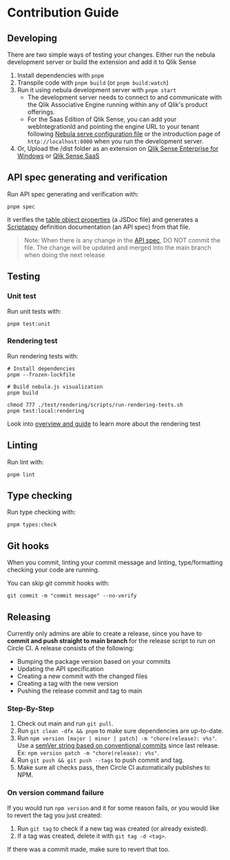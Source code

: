 # Contribution Guide

## Developing

There are two simple ways of testing your changes. Either run the nebula development server or build the extension and add it to Qlik Sense

1. Install dependencies with `pnpm`
1. Transpile code with `pnpm build` (or `pnpm build:watch`)
1. Run it using nebula development server with `pnpm start`
   - The development server needs to connect to and communicate with the Qlik Associative Engine running within any of Qlik's product offerings.
   - For the Saas Edition of Qlik Sense, you can add your webIntegrationId and pointing the engine URL to your tenant following [Nebula serve configuration file](https://qlik.dev/libraries-and-tools/nebulajs/nebula-serve#configuration-file) or the introduction page of `http://localhost:8000` when you run the development server.
1. Or, Upload the /dist folder as an extension on [Qlik Sense Enterprise for Windows](https://help.qlik.com/en-US/sense-developer/November2021/Subsystems/Extensions/Content/Sense_Extensions/Howtos/deploy-extensions.htm) or [Qlik Sense SaaS](https://help.qlik.com/en-US/cloud-services/Subsystems/Hub/Content/Sense_Hub/Admin/mc-extensions.htm)

## API spec generating and verification

Run API spec generating and verification with:

    pnpm spec

It verifies the [table object properties](../src/object-properties.js) (a JSDoc file) and generates a [Scriptappy](https://github.com/qlik-oss/scriptappy) definition documentation (an API spec) from that file.

> Note: When there is any change in the [API spec](../api-specifications/properties.json), DO NOT commit the file. The change will be updated and merged into the main branch when doing the next release

## Testing

### Unit test

Run unit tests with:

    pnpm test:unit

### Rendering test

Run rendering tests with:

    # Install dependencies
    pnpm --frozen-lockfile

    # Build nebula.js visualization
    pnpm build

    chmod 777 ./test/rendering/scripts/run-rendering-tests.sh
    pnpm test:local:rendering

Look into [overview and guide](../test/rendering/README.md) to learn more about the rendering test

## Linting

Run lint with:

    pnpm lint

## Type checking

Run type checking with:

    pnpm types:check

## Git hooks

When you commit, linting your commit message and linting, type/formatting checking your code are running.

You can skip git commit hooks with:

    git commit -m "commit message" --no-verify

## Releasing

Currently only admins are able to create a release, since you have to **commit and push straight to main branch** for the release script to run on Circle CI.
A release consists of the following:

- Bumping the package version based on your commits
- Updating the API specification
- Creating a new commit with the changed files
- Creating a tag with the new version
- Pushing the release commit and tag to main

### Step-By-Step

1. Check out main and run `git pull`.
1. Run `git clean -dfx && pnpm` to make sure dependencies are up-to-date.
1. Run `npm version [major | minor | patch] -m "chore(release): v%s"`. Use a [semVer string based on conventional commits](https://www.conventionalcommits.org/en/v1.0.0/) since last release. Ex: `npm version patch -m "chore(release): v%s"`.
1. Run `git push && git push --tags` to push commit and tag.
1. Make sure all checks pass, then Circle CI automatically publishes to NPM.

### On version command failure

If you would run `npm version` and it for some reason fails, or you would like to revert the tag you just created:

1. Run `git tag` to check if a new tag was created (or already existed).
1. If a tag was created, delete it with `git tag -d <tag>`.

If there was a commit made, make sure to revert that too.
